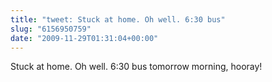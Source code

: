 ```yaml
---
title: "tweet: Stuck at home. Oh well. 6:30 bus"
slug: "6156950759"
date: "2009-11-29T01:31:04+00:00"
---
```

Stuck at home. Oh well. 6:30 bus tomorrow morning, hooray!